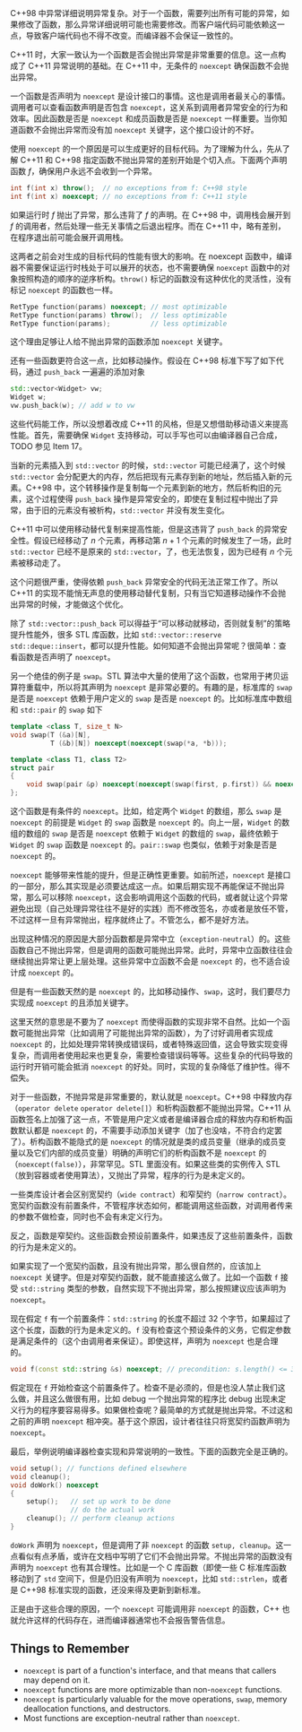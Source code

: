 C++98 中异常详细说明异常复杂。对于一个函数，需要列出所有可能的异常，如果修改了函数，那么异常详细说明可能也需要修改。而客户端代码可能依赖这一点，导致客户端代码也不得不改变。而编译器不会保证一致性的。

C++11 时，大家一致认为一个函数是否会抛出异常是非常重要的信息。这一点构成了 C++11 异常说明的基础。在 C++11 中，无条件的 `noexcept` 确保函数不会抛出异常。

一个函数是否声明为 `noexcept` 是设计接口的事情。这也是调用者最关心的事情。调用者可以查看函数声明是否包含 `noexcept`，这关系到调用者异常安全的行为和效率。因此函数是否是 `noexcept` 和成员函数是否是 `noexcept` 一样重要。当你知道函数不会抛出异常而没有加 `noexcept` 关键字，这个接口设计的不好。

使用 `noexcept` 的一个原因是可以生成更好的目标代码。为了理解为什么，先从了解 C++11 和 C++98 指定函数不抛出异常的差别开始是个切入点。下面两个声明函数 $f$，确保用户永远不会收到一个异常。
```cpp
int f(int x) throw();  // no exceptions from f: C++98 style
int f(int x) noexcept; // no exceptions from f: C++11 style
```

如果运行时 $f$ 抛出了异常，那么违背了 $f$ 的声明。在 C++98 中，调用栈会展开到 $f$ 的调用者，然后处理一些无关事情之后退出程序。而在 C++11 中，略有差别，在程序退出前可能会展开调用栈。

这两者之前会对生成的目标代码的性能有很大的影响。在 noexcept 函数中，编译器不需要保证运行时栈处于可以展开的状态，也不需要确保 `noexcept` 函数中的对象按照构造的顺序的逆序析构。`throw()` 标记的函数没有这种优化的灵活性，没有标记 `noexcept` 的函数也一样。
```cpp
RetType function(params) noexcept; // most optimizable
RetType function(params) throw();  // less optimizable
RetType function(params);          // less optimizable
```
这个理由足够让人给不抛出异常的函数添加 `noexcept` 关键字。

还有一些函数更符合这一点，比如移动操作。假设在 C++98 标准下写了如下代码，通过 `push_back` 一遍遍的添加对象
```cpp
std::vector<Widget> vw;
Widget w;
vw.push_back(w); // add w to vw
```

这些代码能工作，所以没想着改成 C++11 的风格，但是又想借助移动语义来提高性能。首先，需要确保 `Widget` 支持移动，可以手写也可以由编译器自己合成，TODO 参见 Item 17。

当新的元素插入到 `std::vector` 的时候，`std::vector` 可能已经满了，这个时候 `std::vector` 会分配更大的内存，然后把现有元素存到新的地址，然后插入新的元素。C++98 中，这个转移操作是复制每一个元素到新的地方，然后析构旧的元素，这个过程使得 `push_back` 操作是异常安全的，即使在复制过程中抛出了异常，由于旧的元素没有被析构，`std::vector` 并没有发生变化。

C++11 中可以使用移动替代复制来提高性能，但是这违背了 `push_back` 的异常安全性。假设已经移动了 $n$ 个元素，再移动第 $n+1$ 个元素的时候发生了一场，此时 `std::vector` 已经不是原来的 `std::vector`，了，也无法恢复，因为已经有 $n$ 个元素被移动走了。

这个问题很严重，使得依赖 `push_back` 异常安全的代码无法正常工作了。所以 C++11 的实现不能悄无声息的使用移动替代复制，只有当它知道移动操作不会抛出异常的时候，才能做这个优化。

除了 `std::vector::push_back` 可以得益于“可以移动就移动，否则就复制”的策略提升性能外，很多 STL 库函数，比如 `std::vector::reserve` `std::deque::insert`，都可以提升性能。如何知道不会抛出异常呢？很简单：查看函数是否声明了 `noexcept`。

另一个绝佳的例子是 `swap`。STL 算法中大量的使用了这个函数，也常用于拷贝运算符重载中，所以将其声明为 `noexcept` 是非常必要的。有趣的是，标准库的 `swap` 是否是 `noexcept` 依赖于用户定义的 `swap` 是否是 `noexcept` 的。比如标准库中数组和 `std::pair` 的 `swap` 如下
```cpp
template <class T, size_t N>
void swap(T (&a)[N],
          T (&b)[N]) noexcept(noexcept(swap(*a, *b)));

template <class T1, class T2>
struct pair
{
    void swap(pair &p) noexcept(noexcept(swap(first, p.first)) && noexcept(swap(second, p.second)));
};
```
这个函数是有条件的 `noexcept`。比如，给定两个 `Widget` 的数组，那么 `swap` 是 `noexcept` 的前提是 `Widget` 的 `swap` 函数是 `noexcept` 的。向上一层，`Widget` 的数组的数组的 `swap` 是否是 `noexcept` 依赖于 `Widget` 的数组的 `swap`，最终依赖于`Widget` 的 `swap` 函数是 `noexcept` 的。`pair::swap` 也类似，依赖于对象是否是 `noexcept` 的。

`noexcept` 能够带来性能的提升，但是正确性更重要。如前所述，`noexcept` 是接口的一部分，那么其实现是必须要达成这一点。如果后期实现不再能保证不抛出异常，那么可以移除 `noexcept`，这会影响调用这个函数的代码，或者就让这个异常避免出现（自己处理异常往往不是好的实践）而不修改签名，亦或者是放任不管，不过这样一旦有异常抛出，程序就终止了。不管怎么，都不是好方法。

出现这种情况的原因是大部分函数都是异常中立（`exception-neutral`）的。这些函数自己不抛出异常，但是调用的函数可能抛出异常。此时，异常中立函数往往会继续抛出异常让更上层处理。这些异常中立函数不会是 `noexcept` 的，也不适合设计成 `noexcept` 的。

但是有一些函数天然的是 `noexcept` 的，比如移动操作、`swap`，这时，我们要尽力实现成 `noexcept` 的且添加关键字。

这里天然的意思是不要为了 `noexcept` 而使得函数的实现非常不自然。比如一个函数可能抛出异常（比如调用了可能抛出异常的函数），为了讨好调用者实现成 `noexcept` 的，比如处理异常转换成错误码，或者特殊返回值，这会导致实现变得复杂，而调用者使用起来也更复杂，需要检查错误码等等。这些复杂的代码导致的运行时开销可能会抵消 `noexcept` 的好处。同时，实现的复杂降低了维护性。得不偿失。

对于一些函数，不抛异常是非常重要的，默认就是 `noexcept`。C++98 中释放内存（`operator delete` `operator delete[]`）和析构函数都不能抛出异常。C++11 从函数签名上加强了这一点，不管是用户定义或者是编译器合成的释放内存和析构函数默认都是 `noexcept` 的，不需要手动添加关键字（加了也没啥，不符合约定罢了）。析构函数不能隐式的是 `noexcept` 的情况就是类的成员变量（继承的成员变量以及它们内部的成员变量）明确的声明它们的析构函数不是 `noexcept` 的（`noexcept(false)`），非常罕见。STL 里面没有。如果这些类的实例传入 STL（放到容器或者使用算法），又抛出了异常，程序的行为是未定义的。

一些类库设计者会区别宽契约（`wide contract`）和窄契约（`narrow contract`）。宽契约函数没有前置条件，不管程序状态如何，都能调用这些函数，对调用者传来的参数不做检查，同时也不会有未定义行为。

反之，函数是窄契约。这些函数会预设前置条件，如果违反了这些前置条件，函数的行为是未定义的。

如果实现了一个宽契约函数，且没有抛出异常，那么很自然的，应该加上 `noexcept` 关键字。但是对窄契约函数，就不能直接这么做了。比如一个函数 `f` 接受 `std::string` 类型的参数，自然实现下不抛出异常，那么按照建议应该声明为 `noexcept`。

现在假定 `f` 有一个前置条件：`std::string` 的长度不超过 32 个字节，如果超过了这个长度，函数的行为是未定义的。`f` 没有检查这个预设条件的义务，它假定参数是满足条件的（这个由调用者来保证）。即使这样，声明为 `noexcept` 也是合理的。
```cpp
void f(const std::string &s) noexcept; // precondition: s.length() <= 32
```

假定现在 `f` 开始检查这个前置条件了。检查不是必须的，但是也没人禁止我们这么做，并且这么做很有用，比如 debug 一个抛出异常的程序比 debug 出现未定义行为的程序要容易得多。如果做检查呢？最简单的方式就是抛出异常。不过这和之前的声明 `noexcept` 相冲突。基于这个原因，设计者往往只将宽契约函数声明为 `noexcept`。

最后，举例说明编译器检查实现和异常说明的一致性。下面的函数完全是正确的。
```cpp
void setup(); // functions defined elsewhere
void cleanup();
void doWork() noexcept
{
    setup();   // set up work to be done
               // do the actual work
    cleanup(); // perform cleanup actions
}
```

`doWork` 声明为 `noexcept`，但是调用了非 `noexcept` 的函数 `setup, cleanup`。这一点看似有点矛盾，或许在文档中写明了它们不会抛出异常。不抛出异常的函数没有声明为 `noexcept` 也有其合理性。比如是一个 C 库函数（即使一些 C 标准库函数移动到了 `std` 空间下，但是仍旧没有声明为 `noexcept`，比如 `std::strlen`，或者是 C++98 标准实现的函数，还没来得及更新到新标准。

正是由于这些合理的原因，一个 `noexcept` 可能调用非 `noexcept` 的函数，C++ 也就允许这样的代码存在，进而编译器通常也不会报告警告信息。

## Things to Remember
* `noexcept` is part of a function's interface, and that means that callers may depend on it.
* `noexcept` functions are more optimizable than non-`noexcept` functions.
* `noexcept` is particularly valuable for the move operations, `swap`, memory deallocation functions, and destructors.
* Most functions are exception-neutral rather than `noexcept`.

